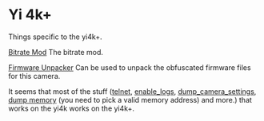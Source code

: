 # Yi 4k+

Things specific to the yi4k+.

[Bitrate Mod](bitrate/) The bitrate mod.

[Firmware Unpacker](firmware_unpacker) Can be used to unpack the obfuscated firmware files for this camera.

It seems that most of the stuff ([telnet](../telnet), [enable_logs](../enable_logs), [dump_camera_settings](../dump_camera_settings), [dump memory](../dump_memory) (you need to pick a valid memory address) and more.) that works on the yi4k works on the yi4k+.
